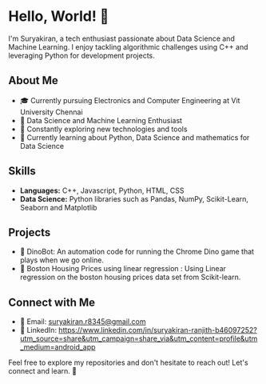 # Hello, World! 👋

I'm Suryakiran, a tech enthusiast passionate about Data Science and Machine Learning. I enjoy tackling algorithmic challenges using C++ and leveraging Python for development projects.

## About Me

- 🎓 Currently pursuing Electronics and Computer Engineering at Vit University Chennai 
- 💼 Data Science and Machine Learning Enthusiast
- 🚀 Constantly exploring new technologies and tools
- 🌱 Currently learning about Python, Data Science and mathematics for Data Science

## Skills

- **Languages:** C++, Javascript, Python, HTML, CSS
- **Data Science:** Python libraries such as Pandas, NumPy, Scikit-Learn, Seaborn and Matplotlib 

## Projects

- 🤖 DinoBot: An automation code for running the Chrome Dino game that plays when we go online.
- 🚀 Boston Housing Prices using linear regression : Using Linear regression on the boston housing prices data set from Scikit-learn.

## Connect with Me

- 📧 Email: suryakiran.r8345@gmail.com
- 💼 LinkedIn: https://www.linkedin.com/in/suryakiran-ranjith-b46097252?utm_source=share&utm_campaign=share_via&utm_content=profile&utm_medium=android_app

Feel free to explore my repositories and don't hesitate to reach out! Let's connect and learn. 🌟
